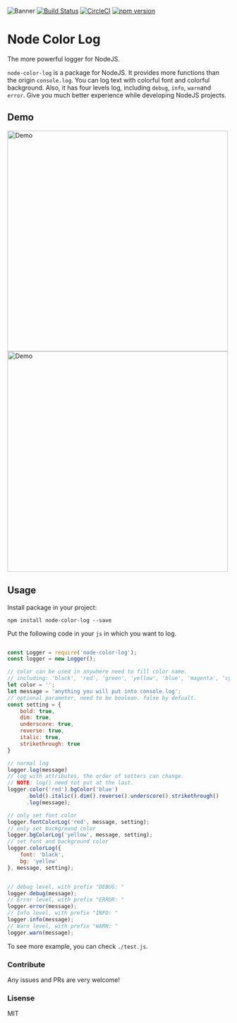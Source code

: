 ![Banner](https://raw.githubusercontent.com/tigercosmos/node-color-log/master/assets/banner.png)
[![Build Status](https://travis-ci.org/tigercosmos/node-color-log.svg?branch=master)](https://travis-ci.org/tigercosmos/node-color-log)
[![CircleCI](https://circleci.com/gh/tigercosmos/node-color-log/tree/master.svg?style=shield)](https://circleci.com/gh/tigercosmos/node-color-log/tree/master)
[![npm version](https://badge.fury.io/js/node-color-log.svg)](https://badge.fury.io/js/node-color-log)
# Node Color Log
The more powerful logger for NodeJS.

`node-color-log` is a package for NodeJS. It provides more functions than the origin `console.log`. You can log text with colorful font and colorful background. Also, it has four levels log, including `debug`, `info`, `warn`and `error`. Give you much better experience while developing NodeJS projects.

## Demo

<img alt="Demo" src="https://raw.githubusercontent.com/tigercosmos/node-color-log/master/assets/demo-log.png" width="500">

<img alt="Demo" src="https://raw.githubusercontent.com/tigercosmos/node-color-log/master/assets/demo-color.png" width="500">

## Usage
Install package in your project:
```
npm install node-color-log --save
```

Put the following code in your `js` in which you want to log.
```javascript

const Logger = require('node-color-log');
const logger = new Logger();

// color can be used in anywhere need to fill color name.
// including: 'black', 'red', 'green', 'yellow', 'blue', 'magenta', 'cyan', 'white'
let color = '';
let message = 'anything you will put into console.log';
// optional parameter, need to be boolean. false by defualt.
const setting = {
    bold: true,
    dim: true,
    underscore: true,
    reverse: true,
    italic: true,
    strikethrough: true
}

// normal log
logger.log(message)
// log with attributes, the order of setters can change.
// NOTE: log() need tot put at the last.
logger.color('red').bgColor('blue')
      .bold().italic().dim().reverse().underscore().strikethrough()
      .log(message);

// only set font color
logger.fontColorLog('red', message, setting);
// only set background color
logger.bgColorLog('yellow', message, setting);
// set font and background color
logger.colorLog({
    font: 'black',
    bg: 'yellow'
}, message, setting);


// debug level, with prefix "DEBUG: "
logger.debug(message);
// Error level, with prefix "ERROR: "
logger.error(message);
// Info level, with prefix "INFO: "
logger.info(message);
// Warn level, with prefix "WARN: "
logger.warn(message);
```

To see more example, you can check `./test.js`.

### Contribute
Any issues and PRs are very welcome!

### Lisense
MIT
